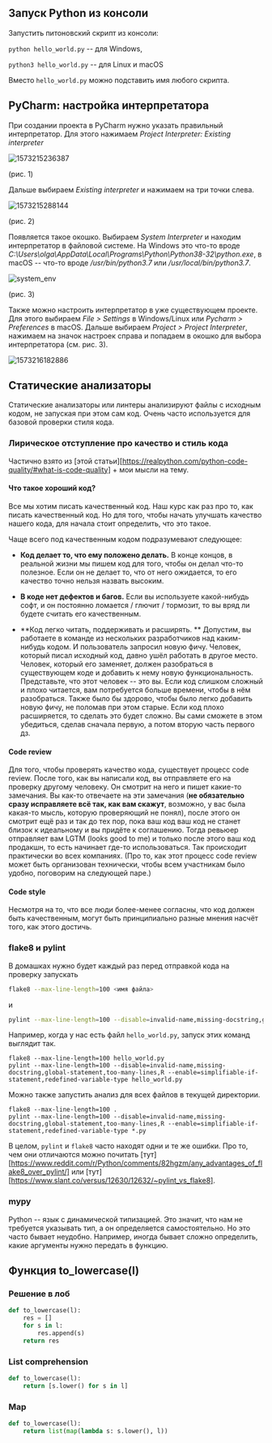 ﻿## Запуск Python из консоли

Запустить питоновский скрипт из консоли: 

`python hello_world.py` -- для Windows,

`python3 hello_world.py` -- для Linux и macOS

Вместо `hello_world.py` можно подставить имя любого скрипта.

## PyCharm: настройка интерпретатора

При создании проекта в PyCharm нужно указать правильный интерпретатор. Для этого нажимаем *Project Interpreter: Existing interpreter*

![1573215236387](images/project_interpreter.png)

(рис. 1)

Дальше выбираем *Existing interpreter* и нажимаем на три точки слева.

![1573215288144](images/choose_interpreter.png)

(рис. 2)

Появляется такое окошко. Выбираем *System Interpreter* и находим интерпретатор в файловой системе. На Windows это что-то вроде *C:\Users\olga\AppData\Local\Programs\Python\Python38-32\python.exe*, в macOS -- что-то вроде */usr/bin/python3.7* или */usr/local/bin/python3.7*.

![system_env](images/system_env.png)

 (рис. 3)

Также можно настроить интерпретатор в уже существующем проекте. Для этого выбираем *File > Settings* в Windows/Linux или *Pycharm > Preferences* в macOS. Дальше выбираем *Project > Project Interpreter*, нажимаем на значок настроек справа и попадаем в окошко для выбора интерпретатора (см. рис. 3).

![1573216182886](images/settings.png)

## Статические анализаторы

Статические анализаторы или линтеры анализируют файлы с исходным кодом, не запуская при этом сам код. Очень часто используется для базовой проверки стиля кода.

### Лирическое отступление про качество и стиль кода

Частично взято из [этой статьи][https://realpython.com/python-code-quality/#what-is-code-quality] + мои мысли на тему.

#### Что такое хороший код?

Все мы хотим писать качественный код. Наш курс как раз про то, как писать качественный код. Но для того, чтобы начать улучшать качество нашего кода, для начала стоит определить, что это такое. 

Чаще всего под качественным кодом подразумевают следующее:

- **Код делает то, что ему положено делать.** В конце концов, в реальной жизни мы пишем код для того, чтобы он делал что-то полезное. Если он не делает то, что от него ожидается, то его качество точно нельзя назвать высоким.

- **В коде нет дефектов и багов.**  Если вы используете какой-нибудь софт, и он постоянно ломается / глючит / тормозит, то вы вряд ли будете считать его качественным.

- **Код легко читать, поддерживать и расширять. ** Допустим, вы работаете в команде из нескольких разработчиков над каким-нибудь кодом. И пользователь запросил новую фичу. Человек, который писал исходный код, давно ушёл работать в другое место. Человек, который его заменяет, должен разобраться в существующем коде и добавить к нему новую функциональность. Представьте, что этот человек -- это вы. Если код слишком сложный и плохо читается, вам потребуется больше времени, чтобы в нём разобраться. Также было бы здорово, чтобы было легко добавить новую фичу, не поломав при этом старые. Если код плохо расширяется, то сделать это будет сложно. Вы сами сможете в этом убедиться, сделав сначала первую, а потом вторую часть первого дз.

#### Code review

  Для того, чтобы проверять качество кода, существует процесс code review. После того, как вы написали код, вы отправляете его на проверку другому человеку. Он смотрит на него и пишет какие-то замечания. Вы как-то отвечаете на  эти замечания (**не обязательно сразу исправляете всё так, как вам скажут**, возможно, у вас была какая-то мысль, которую проверяющий не понял), после этого он смотрит ещё раз и так до тех пор, пока ваш код ваш код не станет близок к идеальному и вы придёте к соглашению. Тогда ревьюер отправляет вам LGTM (looks good to me) и только после этого ваш код продакшн, то есть начинает где-то использоваться. Так происходит практически во всех компаниях. (Про то, как этот процесс code review может быть организован технически, чтобы всем участникам было удобно, поговорим на следующей паре.)

#### Code style

  Несмотря на то, что все люди более-менее согласны, что код должен быть качественным, могут быть принципиально разные мнения насчёт того, как этого достичь. 

### flake8 и pylint

В домашках нужно будет каждый раз перед отправкой кода на проверку запускать 

```bash
flake8 --max-line-length=100 <имя файла>
```

и 

```bash
pylint --max-line-length=100 --disable=invalid-name,missing-docstring,global-statement,too-many-lines,R --enable=simplifiable-if-statement,redefined-variable-type <имя файла>
```

Например, когда у нас есть файл `hello_world.py`, запуск этих команд выглядит так.

```shell
flake8 --max-line-length=100 hello_world.py
pylint --max-line-length=100 --disable=invalid-name,missing-docstring,global-statement,too-many-lines,R --enable=simplifiable-if-statement,redefined-variable-type hello_world.py
```

Можно также запустить анализ для всех файлов в текущей директории.

```shell
flake8 --max-line-length=100 .
pylint --max-line-length=100 --disable=invalid-name,missing-docstring,global-statement,too-many-lines,R --enable=simplifiable-if-statement,redefined-variable-type *.py
```

В целом, `pylint` и `flake8` часто находят одни и те же ошибки. Про то, чем они отличаются можно почитать [тут][https://www.reddit.com/r/Python/comments/82hgzm/any_advantages_of_flake8_over_pylint/] или [тут][https://www.slant.co/versus/12630/12632/~pylint_vs_flake8].

### mypy

Python -- язык с динамической типизацией. Это значит, что нам не требуется указывать тип, а он определяется самостоятельно. Но это часто бывает неудобно. Например, иногда бывает сложно определить, какие аргументы нужно передать в функцию.



## Функция to_lowercase(l)

### Решение в лоб

```python
def to_lowercase(l):
    res = []
    for s in l:
        res.append(s)
    return res
```



### List comprehension

```python
def to_lowercase(l):
    return [s.lower() for s in l]
```

### Map

```python
def to_lowercase(l):
    return list(map(lambda s: s.lower(), l))
```

